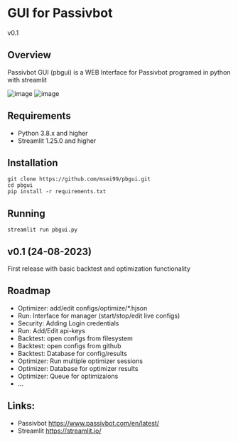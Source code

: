 # GUI for Passivbot

v0.1

## Overview
Passivbot GUI (pbgui) is a WEB Interface for Passivbot programed in python with streamlit

![image](https://github.com/msei99/pbgui/assets/70921110/965ce036-2e06-4eaf-9261-ca2d01a076d0)
![image](https://github.com/msei99/pbgui/assets/70921110/29a551b0-480c-4997-b22c-603e380669e3)

## Requirements
- Python 3.8.x and higher
- Streamlit 1.25.0 and higher

## Installation
```
git clone https://github.com/msei99/pbgui.git
cd pbgui
pip install -r requirements.txt
```
## Running
```
streamlit run pbgui.py
```

## v0.1 (24-08-2023)
First release with basic backtest and optimization functionality

## Roadmap
- Optimizer: add/edit configs/optimize/*.hjson
- Run: Interface for manager (start/stop/edit live configs)
- Security: Adding Login credentials
- Run: Add/Edit api-keys
- Backtest: open configs from filesystem
- Backtest: open configs from github
- Backtest: Database for config/results
- Optimizer: Run multiple optimizer sessions
- Optimizer: Database for optimizer results
- Optimizer: Queue for optimizaions
- ...

## Links:
- Passivbot https://www.passivbot.com/en/latest/
- Streamlit https://streamlit.io/
